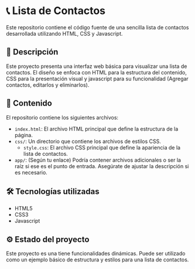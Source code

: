# 📞 Lista de Contactos

Este repositorio contiene el código fuente de una sencilla lista de contactos desarrollada utilizando HTML, CSS y Javascript.

## 📝 Descripción

Este proyecto presenta una interfaz web básica para visualizar una lista de contactos. El diseño se enfoca con HTML para la estructura del contenido, CSS para la presentación visual y javascript para su funcionalidad (Agregar contactos, editarlos y eliminarlos). 

## 📂 Contenido

El repositorio contiene los siguientes archivos:

* `index.html`: El archivo HTML principal que define la estructura de la página.
* `css/`: Un directorio que contiene los archivos de estilos CSS.
    * `style.css`: El archivo CSS principal que define la apariencia de la lista de contactos.
* `app/`: (Según tu enlace) Podría contener archivos adicionales o ser la raíz si ese es el punto de entrada. Asegúrate de ajustar la descripción si es necesario.

## 🛠️ Tecnologías utilizadas

* HTML5
* CSS3 
* Javascript

## ⚙️ Estado del proyecto

Este proyecto es una tiene funcionalidades dinámicas. Puede ser utilizado como un ejemplo básico de estructura y estilos para una lista de contactos.
